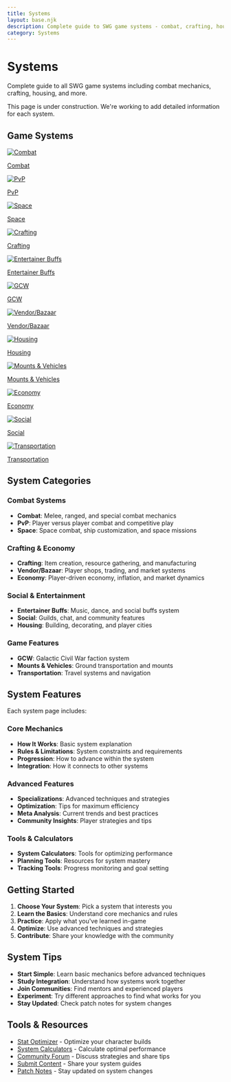 ```yaml
---
title: Systems
layout: base.njk
description: Complete guide to SWG game systems - combat, crafting, housing, PvP, and more
category: Systems
---
```


# Systems

Complete guide to all SWG game systems including combat mechanics, crafting, housing, and more.

<div class="construction-notice">
This page is under construction. We're working to add detailed information for each system.
</div>

## Game Systems

<div class="grid grid-cols-2 md:grid-cols-3 lg:grid-cols-4 gap-4">
  <a href="/database/systems/combat/" class="card">
    <img src="/images/systems/combat.png" alt="Combat" />
    <p>Combat</p>
  </a>
  <a href="/database/systems/pvp/" class="card">
    <img src="/images/systems/pvp.png" alt="PvP" />
    <p>PvP</p>
  </a>
  <a href="/database/systems/space/" class="card">
    <img src="/images/systems/space.png" alt="Space" />
    <p>Space</p>
  </a>
  <a href="/database/systems/crafting/" class="card">
    <img src="/images/systems/crafting.png" alt="Crafting" />
    <p>Crafting</p>
  </a>
  <a href="/database/systems/entertainer-buffs/" class="card">
    <img src="/images/systems/entertainer_buffs.png" alt="Entertainer Buffs" />
    <p>Entertainer Buffs</p>
  </a>
  <a href="/database/systems/gcw/" class="card">
    <img src="/images/systems/gcw.png" alt="GCW" />
    <p>GCW</p>
  </a>
  <a href="/database/systems/vendor-bazaar/" class="card">
    <img src="/images/systems/vendor_bazaar.png" alt="Vendor/Bazaar" />
    <p>Vendor/Bazaar</p>
  </a>
  <a href="/database/systems/housing/" class="card">
    <img src="/images/systems/housing.png" alt="Housing" />
    <p>Housing</p>
  </a>
  <a href="/database/systems/mounts-vehicles/" class="card">
    <img src="/images/systems/mounts_vehicles.png" alt="Mounts & Vehicles" />
    <p>Mounts & Vehicles</p>
  </a>
  <a href="/database/systems/economy/" class="card">
    <img src="/images/systems/economy.png" alt="Economy" />
    <p>Economy</p>
  </a>
  <a href="/database/systems/social/" class="card">
    <img src="/images/systems/social.png" alt="Social" />
    <p>Social</p>
  </a>
  <a href="/database/systems/transportation/" class="card">
    <img src="/images/systems/transportation.png" alt="Transportation" />
    <p>Transportation</p>
  </a>
</div>

## System Categories

### Combat Systems
- **Combat**: Melee, ranged, and special combat mechanics
- **PvP**: Player versus player combat and competitive play
- **Space**: Space combat, ship customization, and space missions

### Crafting & Economy
- **Crafting**: Item creation, resource gathering, and manufacturing
- **Vendor/Bazaar**: Player shops, trading, and market systems
- **Economy**: Player-driven economy, inflation, and market dynamics

### Social & Entertainment
- **Entertainer Buffs**: Music, dance, and social buffs system
- **Social**: Guilds, chat, and community features
- **Housing**: Building, decorating, and player cities

### Game Features
- **GCW**: Galactic Civil War faction system
- **Mounts & Vehicles**: Ground transportation and mounts
- **Transportation**: Travel systems and navigation

## System Features

Each system page includes:

### Core Mechanics
- **How It Works**: Basic system explanation
- **Rules & Limitations**: System constraints and requirements
- **Progression**: How to advance within the system
- **Integration**: How it connects to other systems

### Advanced Features
- **Specializations**: Advanced techniques and strategies
- **Optimization**: Tips for maximum efficiency
- **Meta Analysis**: Current trends and best practices
- **Community Insights**: Player strategies and tips

### Tools & Calculators
- **System Calculators**: Tools for optimizing performance
- **Planning Tools**: Resources for system mastery
- **Tracking Tools**: Progress monitoring and goal setting

## Getting Started

1. **Choose Your System**: Pick a system that interests you
2. **Learn the Basics**: Understand core mechanics and rules
3. **Practice**: Apply what you've learned in-game
4. **Optimize**: Use advanced techniques and strategies
5. **Contribute**: Share your knowledge with the community

## System Tips

- **Start Simple**: Learn basic mechanics before advanced techniques
- **Study Integration**: Understand how systems work together
- **Join Communities**: Find mentors and experienced players
- **Experiment**: Try different approaches to find what works for you
- **Stay Updated**: Check patch notes for system changes

## Tools & Resources

- [Stat Optimizer](/pages/stat-optimizer/) - Optimize your character builds
- [System Calculators](/tools/system-calculators/) - Calculate optimal performance
- [Community Forum](/pages/forum/) - Discuss strategies and share tips
- [Submit Content](/pages/submit-content/) - Share your system guides
- [Patch Notes](/patch-notes/) - Stay updated on system changes 